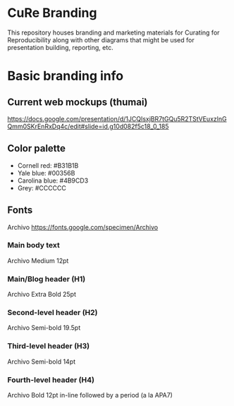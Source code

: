 # CuRe Branding

This repository houses branding and marketing materials for Curating for Reproducibility along with other diagrams that might be used for presentation building, reporting, etc.

# Basic branding info

## Current web mockups (thumai)

https://docs.google.com/presentation/d/1JCQIsxjBR7tGQu5R2TStVEuxzlnGQmm0SKrEnRxDq4c/edit#slide=id.g10d082f5c18_0_185

## Color palette

- Cornell red: #B31B1B
- Yale blue: #00356B
- Carolina blue: #4B9CD3
- Grey: #CCCCCC

## Fonts

Archivo https://fonts.google.com/specimen/Archivo

### Main body text

Archivo Medium 12pt

### Main/Blog header (H1)

Archivo Extra Bold 25pt

### Second-level header (H2)

Archivo Semi-bold 19.5pt

### Third-level header (H3)

Archivo Semi-bold 14pt

### Fourth-level header (H4)

Archivo Bold 12pt in-line followed by a period (a la APA7)

